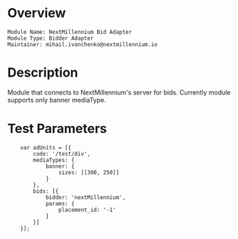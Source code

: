 # Overview
```
Module Name: NextMillennium Bid Adapter
Module Type: Bidder Adapter
Maintainer: mihail.ivanchenko@nextmillennium.io
```

# Description
Module that connects to NextMillennium's server for bids.
Currently module supports only banner mediaType.

# Test Parameters
```
    var adUnits = [{
        code: '/test/div',
        mediaTypes: {
            banner: {
                sizes: [[300, 250]]
            }
        },
        bids: [{
            bidder: 'nextMillennium',
            params: {
                placement_id: '-1'
            }
        }]
    }];
```